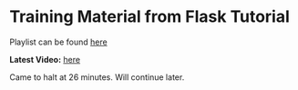 # Training Material from Flask Tutorial
Playlist can be found [here](https://www.youtube.com/playlist?list=PL-osiE80TeTs4UjLw5MM6OjgkjFeUxCYH)

**Latest Video:** [here](https://www.youtube.com/watch?v=UIJKdCIEXUQ&list=PL-osiE80TeTs4UjLw5MM6OjgkjFeUxCYH&index=3)

Came to halt at 26 minutes. Will continue later.